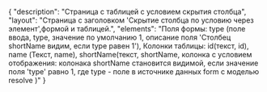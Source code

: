 {
"description": "Страница с таблицей с условием скрытия столбца",
"layout": "Страница с заголовком 'Скрытие столбца по условию через элемент',формой и таблицей.",
"elements": "Поля формы: type (поле ввода, type, значение по умолчанию 1, описание поля 'Столбец shortName видим, если type равен 1'),
Колонки таблицы: id(текст, id),  name (Текст, name), shortName(текст, shortName, колонка с условием отображения: колонака shortName становится видимой, если значение поля 'type' равно 1, где type - поле в источнике данных form с моделью resolve )"
}